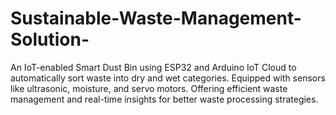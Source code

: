 # Sustainable-Waste-Management-Solution-

An IoT-enabled Smart Dust Bin using ESP32 and Arduino IoT Cloud to automatically sort waste into dry and wet categories. Equipped with sensors like ultrasonic, moisture, and servo motors. Offering efficient waste management and real-time insights for better waste processing strategies.
